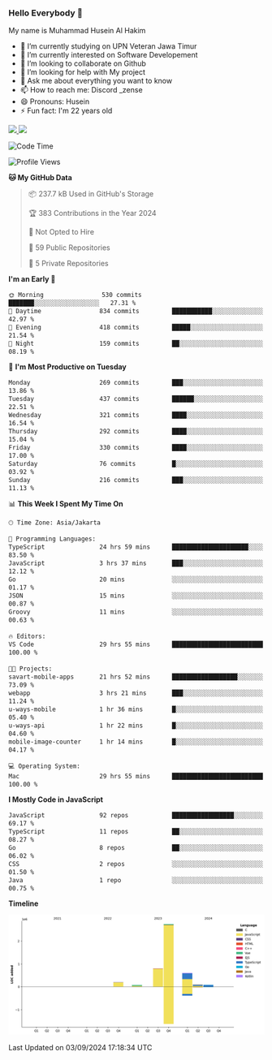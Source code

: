 ### Hello Everybody 👋

My name is Muhammad Husein Al Hakim

- 🔭 I’m currently studying on UPN Veteran Jawa Timur
- 🌱 I’m currently interested on Software Developement
- 👯 I’m looking to collaborate on Github
- 🤔 I’m looking for help with My project
- 💬 Ask me about everything you want to know
- 📫 How to reach me: Discord _zense
- 😄 Pronouns: Husein
- ⚡ Fun fact: I'm 22 years old

<p align="left">
<a href="https://github.com/huseinhq">
  <img height="180em" src="https://github-readme-stats-eight-theta.vercel.app/api?username=huseinhq&show_icons=true&theme=algolia&include_all_commits=true&count_private=true"/>
  <img height="180em" src="https://github-readme-stats-eight-theta.vercel.app/api/top-langs/?username=huseinhq&layout=compact&langs_count=8&theme=algolia"/>
</a>
</p>

<!--START_SECTION:waka-->
![Code Time](http://img.shields.io/badge/Code%20Time-1%2C366%20hrs%2015%20mins-blue)

![Profile Views](http://img.shields.io/badge/Profile%20Views-0-blue)

**🐱 My GitHub Data** 

> 📦 237.7 kB Used in GitHub's Storage 
 > 
> 🏆 383 Contributions in the Year 2024
 > 
> 🚫 Not Opted to Hire
 > 
> 📜 59 Public Repositories 
 > 
> 🔑 5 Private Repositories 
 > 
**I'm an Early 🐤** 

```text
🌞 Morning                530 commits         ███████░░░░░░░░░░░░░░░░░░   27.31 % 
🌆 Daytime                834 commits         ███████████░░░░░░░░░░░░░░   42.97 % 
🌃 Evening                418 commits         █████░░░░░░░░░░░░░░░░░░░░   21.54 % 
🌙 Night                  159 commits         ██░░░░░░░░░░░░░░░░░░░░░░░   08.19 % 
```
📅 **I'm Most Productive on Tuesday** 

```text
Monday                   269 commits         ███░░░░░░░░░░░░░░░░░░░░░░   13.86 % 
Tuesday                  437 commits         ██████░░░░░░░░░░░░░░░░░░░   22.51 % 
Wednesday                321 commits         ████░░░░░░░░░░░░░░░░░░░░░   16.54 % 
Thursday                 292 commits         ████░░░░░░░░░░░░░░░░░░░░░   15.04 % 
Friday                   330 commits         ████░░░░░░░░░░░░░░░░░░░░░   17.00 % 
Saturday                 76 commits          █░░░░░░░░░░░░░░░░░░░░░░░░   03.92 % 
Sunday                   216 commits         ███░░░░░░░░░░░░░░░░░░░░░░   11.13 % 
```


📊 **This Week I Spent My Time On** 

```text
🕑︎ Time Zone: Asia/Jakarta

💬 Programming Languages: 
TypeScript               24 hrs 59 mins      █████████████████████░░░░   83.50 % 
JavaScript               3 hrs 37 mins       ███░░░░░░░░░░░░░░░░░░░░░░   12.12 % 
Go                       20 mins             ░░░░░░░░░░░░░░░░░░░░░░░░░   01.17 % 
JSON                     15 mins             ░░░░░░░░░░░░░░░░░░░░░░░░░   00.87 % 
Groovy                   11 mins             ░░░░░░░░░░░░░░░░░░░░░░░░░   00.63 % 

🔥 Editors: 
VS Code                  29 hrs 55 mins      █████████████████████████   100.00 % 

🐱‍💻 Projects: 
savart-mobile-apps       21 hrs 52 mins      ██████████████████░░░░░░░   73.09 % 
webapp                   3 hrs 21 mins       ███░░░░░░░░░░░░░░░░░░░░░░   11.24 % 
u-ways-mobile            1 hr 36 mins        █░░░░░░░░░░░░░░░░░░░░░░░░   05.40 % 
u-ways-api               1 hr 22 mins        █░░░░░░░░░░░░░░░░░░░░░░░░   04.60 % 
mobile-image-counter     1 hr 14 mins        █░░░░░░░░░░░░░░░░░░░░░░░░   04.17 % 

💻 Operating System: 
Mac                      29 hrs 55 mins      █████████████████████████   100.00 % 
```

**I Mostly Code in JavaScript** 

```text
JavaScript               92 repos            █████████████████░░░░░░░░   69.17 % 
TypeScript               11 repos            ██░░░░░░░░░░░░░░░░░░░░░░░   08.27 % 
Go                       8 repos             ██░░░░░░░░░░░░░░░░░░░░░░░   06.02 % 
CSS                      2 repos             ░░░░░░░░░░░░░░░░░░░░░░░░░   01.50 % 
Java                     1 repo              ░░░░░░░░░░░░░░░░░░░░░░░░░   00.75 % 
```



**Timeline**

![Lines of Code chart](https://raw.githubusercontent.com/HuseinHQ/HuseinHQ/main/assets/bar_graph.png)


 Last Updated on 03/09/2024 17:18:34 UTC
<!--END_SECTION:waka-->
